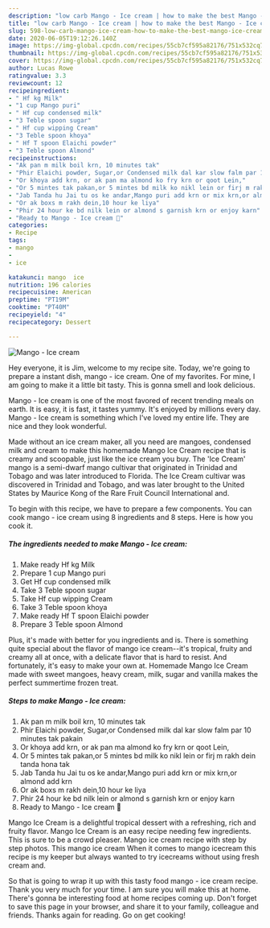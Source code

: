 ```yaml
---
description: "low carb Mango - Ice cream | how to make the best Mango - Ice cream"
title: "low carb Mango - Ice cream | how to make the best Mango - Ice cream"
slug: 598-low-carb-mango-ice-cream-how-to-make-the-best-mango-ice-cream
date: 2020-06-05T19:12:26.140Z
image: https://img-global.cpcdn.com/recipes/55cb7cf595a82176/751x532cq70/mango-ice-cream-recipe-main-photo.jpg
thumbnail: https://img-global.cpcdn.com/recipes/55cb7cf595a82176/751x532cq70/mango-ice-cream-recipe-main-photo.jpg
cover: https://img-global.cpcdn.com/recipes/55cb7cf595a82176/751x532cq70/mango-ice-cream-recipe-main-photo.jpg
author: Lucas Rowe
ratingvalue: 3.3
reviewcount: 12
recipeingredient:
- " Hf kg Milk"
- "1 cup Mango puri"
- " Hf cup condensed milk"
- "3 Teble spoon sugar"
- " Hf cup wipping Cream"
- "3 Teble spoon khoya"
- " Hf T spoon Elaichi powder"
- "3 Teble spoon Almond"
recipeinstructions:
- "Ak pan m milk boil krn, 10 minutes tak"
- "Phir Elaichi powder, Sugar,or Condensed milk dal kar slow falm par 10 minutes tak pakain"
- "Or khoya add krn, or ak pan ma almond ko fry krn or qoot Lein,"
- "Or 5 mintes tak pakan,or 5 mintes bd milk ko nikl lein or firj m rakh dein tanda hona tak"
- "Jab Tanda hu Jai tu os ke andar,Mango puri add krn or mix krn,or almond add krn"
- "Or ak boxs m rakh dein,10 hour ke liya"
- "Phir 24 hour ke bd nilk lein or almond s garnish krn or enjoy karn"
- "Ready to Mango - Ice cream 🍨"
categories:
- Recipe
tags:
- mango
- 
- ice

katakunci: mango  ice 
nutrition: 196 calories
recipecuisine: American
preptime: "PT19M"
cooktime: "PT40M"
recipeyield: "4"
recipecategory: Dessert

---
```



![Mango - Ice cream](https://img-global.cpcdn.com/recipes/55cb7cf595a82176/751x532cq70/mango-ice-cream-recipe-main-photo.jpg)

Hey everyone, it is Jim, welcome to my recipe site. Today, we're going to prepare a instant dish, mango - ice cream. One of my favorites. For mine, I am going to make it a little bit tasty. This is gonna smell and look delicious.

Mango - Ice cream is one of the most favored of recent trending meals on earth. It is easy, it is fast, it tastes yummy. It's enjoyed by millions every day. Mango - Ice cream is something which I've loved my entire life. They are nice and they look wonderful.

Made without an ice cream maker, all you need are mangoes, condensed milk and cream to make this homemade Mango Ice Cream recipe that is creamy and scoopable, just like the ice cream you buy. The &#39;Ice Cream&#39; mango is a semi-dwarf mango cultivar that originated in Trinidad and Tobago and was later introduced to Florida. The Ice Cream cultivar was discovered in Trinidad and Tobago, and was later brought to the United States by Maurice Kong of the Rare Fruit Council International and.


To begin with this recipe, we have to prepare a few components. You can cook mango - ice cream using 8 ingredients and 8 steps. Here is how you cook it.

<!--inarticleads1-->

##### The ingredients needed to make Mango - Ice cream:

1. Make ready  Hf kg Milk
1. Prepare 1 cup Mango puri
1. Get  Hf cup condensed milk
1. Take 3 Teble spoon sugar
1. Take  Hf cup wipping Cream
1. Take 3 Teble spoon khoya
1. Make ready  Hf T spoon Elaichi powder
1. Prepare 3 Teble spoon Almond


Plus, it&#39;s made with better for you ingredients and is. There is something quite special about the flavor of mango ice cream--it&#39;s tropical, fruity and creamy all at once, with a delicate flavor that is hard to resist. And fortunately, it&#39;s easy to make your own at. Homemade Mango Ice Cream made with sweet mangoes, heavy cream, milk, sugar and vanilla makes the perfect summertime frozen treat. 

<!--inarticleads2-->

##### Steps to make Mango - Ice cream:

1. Ak pan m milk boil krn, 10 minutes tak
1. Phir Elaichi powder, Sugar,or Condensed milk dal kar slow falm par 10 minutes tak pakain
1. Or khoya add krn, or ak pan ma almond ko fry krn or qoot Lein,
1. Or 5 mintes tak pakan,or 5 mintes bd milk ko nikl lein or firj m rakh dein tanda hona tak
1. Jab Tanda hu Jai tu os ke andar,Mango puri add krn or mix krn,or almond add krn
1. Or ak boxs m rakh dein,10 hour ke liya
1. Phir 24 hour ke bd nilk lein or almond s garnish krn or enjoy karn
1. Ready to Mango - Ice cream 🍨


Mango Ice Cream is a delightful tropical dessert with a refreshing, rich and fruity flavor. Mango Ice Cream is an easy recipe needing few ingredients. This is sure to be a crowd pleaser. Mango ice cream recipe with step by step photos. This mango ice cream When it comes to mango icecream this recipe is my keeper but always wanted to try icecreams without using fresh cream and. 

So that is going to wrap it up with this tasty food mango - ice cream recipe. Thank you very much for your time. I am sure you will make this at home. There's gonna be interesting food at home recipes coming up. Don't forget to save this page in your browser, and share it to your family, colleague and friends. Thanks again for reading. Go on get cooking!
